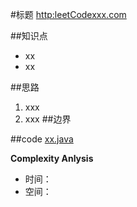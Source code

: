 #标题
<http:leetCodexxx.com>

##知识点
- xx
- xx
 
##思路
 1. xxx
 2. xxx
##边界
 
##code
[xx.java](xx.java)

**Complexity Anlysis**

 - 时间：
 - 空间：

